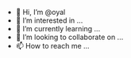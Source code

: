 - 👋 Hi, I’m @oyal
- 👀 I’m interested in ...
- 🌱 I’m currently learning ...
- 💞️ I’m looking to collaborate on ...
- 📫 How to reach me ...

<!---
oyal/oyal is a ✨ special ✨ repository because its `README.md` (this file) appears on your GitHub profile.
You can click the Preview link to take a look at your changes.
--->
